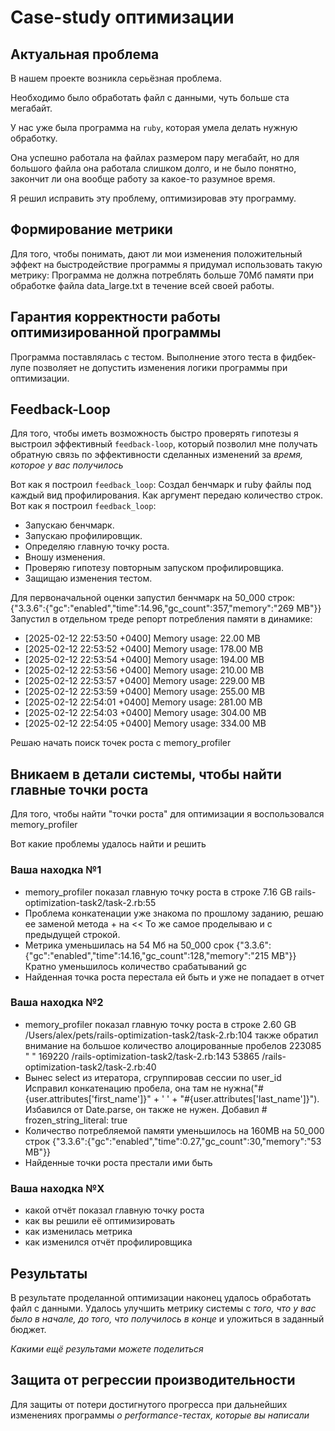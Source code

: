 # Case-study оптимизации

## Актуальная проблема
В нашем проекте возникла серьёзная проблема.

Необходимо было обработать файл с данными, чуть больше ста мегабайт.

У нас уже была программа на `ruby`, которая умела делать нужную обработку.

Она успешно работала на файлах размером пару мегабайт, но для большого файла она работала слишком долго, и не было понятно, закончит ли она вообще работу за какое-то разумное время.

Я решил исправить эту проблему, оптимизировав эту программу.

## Формирование метрики
Для того, чтобы понимать, дают ли мои изменения положительный эффект на быстродействие программы я придумал использовать такую метрику: Программа не должна потреблять больше 70Мб памяти при обработке файла data_large.txt в течение всей своей работы.

## Гарантия корректности работы оптимизированной программы
Программа поставлялась с тестом. Выполнение этого теста в фидбек-лупе позволяет не допустить изменения логики программы при оптимизации.

## Feedback-Loop
Для того, чтобы иметь возможность быстро проверять гипотезы я выстроил эффективный `feedback-loop`, который позволил мне получать обратную связь по эффективности сделанных изменений за *время, которое у вас получилось*

Вот как я построил `feedback_loop`:
Создал бенчмарк и ruby файлы под каждый вид профилирования. Как аргумент передаю количество строк.
Вот как я построил `feedback_loop`:
- Запускаю бенчмарк.
- Запускаю профилировщик.
- Определяю главную точку роста.
- Вношу изменения.
- Проверяю гипотезу повторным запуском профилировщика.
- Защищаю изменения тестом.

Для первоначальной оценки запустил бенчмарк на 50_000 строк:
{"3.3.6":{"gc":"enabled","time":14.96,"gc_count":357,"memory":"269 MB"}}
Запустил в отдельном треде репорт потребления памяти в динамике:
* [2025-02-12 22:53:50 +0400] Memory usage: 22.00 MB
* [2025-02-12 22:53:52 +0400] Memory usage: 178.00 MB
* [2025-02-12 22:53:54 +0400] Memory usage: 194.00 MB
* [2025-02-12 22:53:56 +0400] Memory usage: 210.00 MB
* [2025-02-12 22:53:57 +0400] Memory usage: 229.00 MB
* [2025-02-12 22:53:59 +0400] Memory usage: 255.00 MB
* [2025-02-12 22:54:01 +0400] Memory usage: 281.00 MB
* [2025-02-12 22:54:03 +0400] Memory usage: 304.00 MB
* [2025-02-12 22:54:05 +0400] Memory usage: 334.00 MB

Решаю начать поиск точек роста с memory_profiler

## Вникаем в детали системы, чтобы найти главные точки роста
Для того, чтобы найти "точки роста" для оптимизации я воспользовался memory_profiler

Вот какие проблемы удалось найти и решить

### Ваша находка №1
- memory_profiler показал главную точку роста в строке 7.16 GB rails-optimization-task2/task-2.rb:55
- Проблема конкатенации уже знакома по прошлому заданию, решаю ее заменой метода + на <<
То же самое проделываю и с предыдущей строкой.
- Метрика уменьшилась на 54 Мб на 50_000 срок
{"3.3.6":{"gc":"enabled","time":14.16,"gc_count":128,"memory":"215 MB"}}
Кратно уменьшилось количество срабатываний gc
- Найденная точка роста перестала ей быть и уже не попадает в отчет

### Ваша находка №2
- memory_profiler показал главную точку роста в строке
2.60 GB  /Users/alex/pets/rails-optimization-task2/task-2.rb:104
также обратил внимание на большое количество алоцированные пробелов
223085  " "
    169220  /rails-optimization-task2/task-2.rb:143
     53865  /rails-optimization-task2/task-2.rb:40
- Вынес select из итератора, сгруппировав сессии по user_id
  Исправил конкатенацию пробела, она там не нужна("#{user.attributes['first_name']}" + ' ' + "#{user.attributes['last_name']}").
  Избавился от Date.parse, он также не нужен.
  Добавил # frozen_string_literal: true
- Количество потребляемой памяти уменьшилось на 160MB на 50_000 строк
{"3.3.6":{"gc":"enabled","time":0.27,"gc_count":30,"memory":"53 MB"}}
- Найденные точки роста престали ими быть

### Ваша находка №X
- какой отчёт показал главную точку роста
- как вы решили её оптимизировать
- как изменилась метрика
- как изменился отчёт профилировщика

## Результаты
В результате проделанной оптимизации наконец удалось обработать файл с данными.
Удалось улучшить метрику системы с *того, что у вас было в начале, до того, что получилось в конце* и уложиться в заданный бюджет.

*Какими ещё результами можете поделиться*

## Защита от регрессии производительности
Для защиты от потери достигнутого прогресса при дальнейших изменениях программы *о performance-тестах, которые вы написали*
